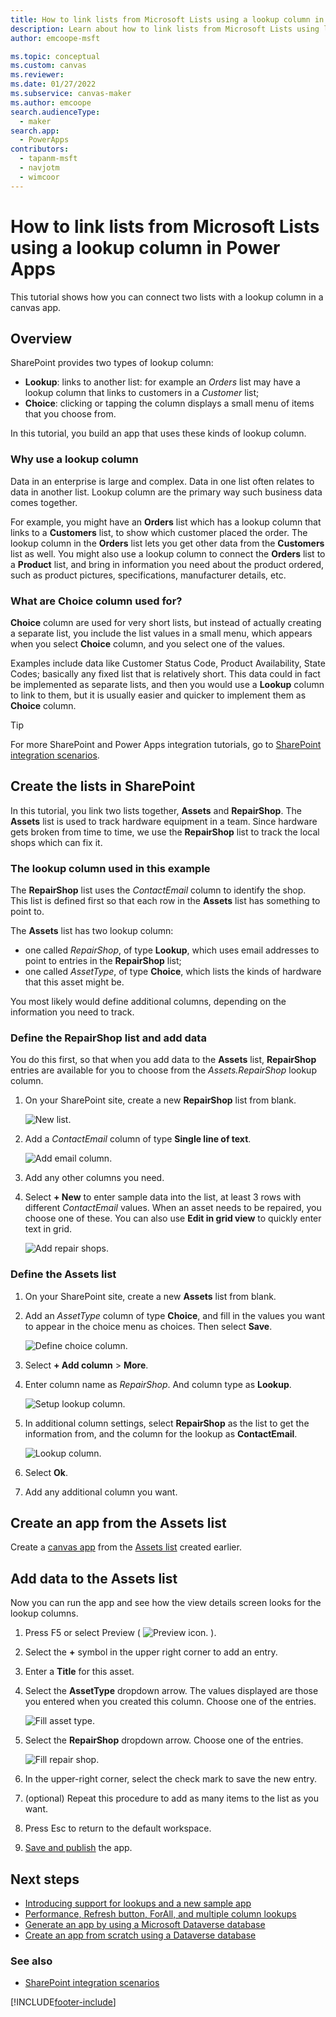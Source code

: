 ```yaml
---
title: How to link lists from Microsoft Lists using a lookup column in Power Apps
description: Learn about how to link lists from Microsoft Lists using lookup columns in Power Apps.
author: emcoope-msft

ms.topic: conceptual
ms.custom: canvas
ms.reviewer: 
ms.date: 01/27/2022
ms.subservice: canvas-maker
ms.author: emcoope
search.audienceType: 
  - maker
search.app: 
  - PowerApps
contributors:
  - tapanm-msft
  - navjotm
  - wimcoor
---
```

# How to link lists from Microsoft Lists using a lookup column in Power Apps

This tutorial shows how you can connect two lists with a lookup column in a canvas app.

## Overview

SharePoint provides two types of lookup column:

* **Lookup**: links to another list: for example an *Orders* list may have a lookup column that links to customers in a *Customer* list;
* **Choice**: clicking or tapping the column displays a small menu of items that you choose from.

In this tutorial, you build an app that uses these kinds of lookup column.

### Why use a lookup column

Data in an enterprise is large and complex. Data in one list often relates to data in another list. Lookup column are the primary way such business data comes together.

For example, you might have an **Orders** list which has a lookup column that links to a **Customers** list, to show which customer placed the order. The lookup column in the **Orders** list lets you get other data from the **Customers** list as well. You might also use a lookup column to connect the **Orders** list to a **Product** list, and bring in information you need about the product ordered, such as product pictures, specifications, manufacturer details, etc.

### What are Choice column used for?

**Choice** column are used for very short lists, but instead of actually creating a separate list, you include the list values in a small menu, which appears when you select **Choice** column, and you select one of the values.

Examples include data like Customer Status Code, Product Availability, State Codes; basically any fixed list that is relatively short. This data could in fact be implemented as separate lists, and then you would use a **Lookup** column to link to them, but it is usually easier and quicker to implement them as **Choice** column.

>[!TIP]
> For more SharePoint and Power Apps integration tutorials, go to [SharePoint integration scenarios](sharepoint/scenarios-intro.md).

## Create the lists in SharePoint

In this tutorial, you link two lists together, **Assets** and **RepairShop**. The **Assets** list is used to track hardware equipment in a team. Since hardware gets broken from time to time, we use the **RepairShop** list to track the local shops which can fix it.

### The lookup column used in this example

The **RepairShop** list uses the *ContactEmail* column to identify the shop. This list is defined first so that each row in the **Assets** list has something to point to.

The **Assets** list has two lookup column:

* one called *RepairShop*, of type **Lookup**, which uses email addresses to point to entries in the **RepairShop** list;
* one called *AssetType*, of type **Choice**, which lists the kinds of hardware that this asset might be.

You most likely would define additional columns, depending on the information you need to track.

### Define the RepairShop list and add data

You do this first, so that when you add data to the **Assets** list, **RepairShop** entries are available for you to choose from the *Assets.RepairShop* lookup column.

1. On your SharePoint site, create a new **RepairShop** list from blank.

    ![New list.](./media/sharepoint-lookup-fields/new-list.png)

2. Add a *ContactEmail* column of type **Single line of text**.

    ![Add email column.](./media/sharepoint-lookup-fields/add-email-field.png)

3. Add any other columns you need.

4. Select **+ New** to enter sample data into the list, at least 3 rows with different *ContactEmail* values. When an asset needs to be repaired, you choose one of these. You can also use **Edit in grid view** to quickly enter text in grid.

    ![Add repair shops.](./media/sharepoint-lookup-fields/add-repair-shops.png)

### Define the Assets list

1. On your SharePoint site, create a new **Assets** list from blank.

1. Add an *AssetType* column of type **Choice**, and fill in the values you want to appear in the choice menu as choices. Then select **Save**.

    ![Define choice column.](./media/sharepoint-lookup-fields/define-choice-column.png)

1. Select **+ Add column** > **More**.

1. Enter column name as *RepairShop*. And column type as **Lookup**.

    ![Setup lookup column.](./media/sharepoint-lookup-fields/setup-lookup-column.png)

1. In additional column settings, select **RepairShop** as the list to get the information from, and the column for the lookup as **ContactEmail**.

    ![Lookup column.](./media/sharepoint-lookup-fields/lookup-column.png)

1. Select **Ok**.

1. Add any additional column you want.

## Create an app from the Assets list

Create a [canvas app](app-from-sharepoint.md) from the [Assets list](#define-the-assets-list) created earlier.

## Add data to the Assets list

Now you can run the app and see how the view details screen looks for the lookup columns.

1. Press F5 or select Preview ( ![Preview icon.](./media/sharepoint-lookup-fields/preview.png) ).

2. Select the **+** symbol in the upper right corner to add an entry.

3. Enter a **Title** for this asset.

4. Select the **AssetType** dropdown arrow. The values displayed are those you entered when you created this column. Choose one of the entries.

    ![Fill asset type.](./media/sharepoint-lookup-fields/fill-asset-type-3.png)

5. Select the **RepairShop** dropdown arrow. Choose one of the entries.

    ![Fill repair shop.](./media/sharepoint-lookup-fields/fill-repair-shop-3.png)

6. In the upper-right corner, select the check mark to save the new entry.

7. (optional) Repeat this procedure to add as many items to the list as you want.

8. Press Esc to return to the default workspace.

9. [Save and publish](save-publish-app.md) the app.

## Next steps

* [Introducing support for lookups and a new sample app](https://powerapps.microsoft.com/blog/support-for-lookups/)
* [Performance, Refresh button, ForAll, and multiple column lookups](https://powerapps.microsoft.com/blog/performance-refresh-forall-multiple-field-lookups-531/)
* [Generate an app by using a Microsoft Dataverse database](data-platform-create-app.md)
* [Create an app from scratch using a Dataverse database](data-platform-create-app-scratch.md)

### See also

- [SharePoint integration scenarios](sharepoint/scenarios-intro.md)


[!INCLUDE[footer-include](../../includes/footer-banner.md)]